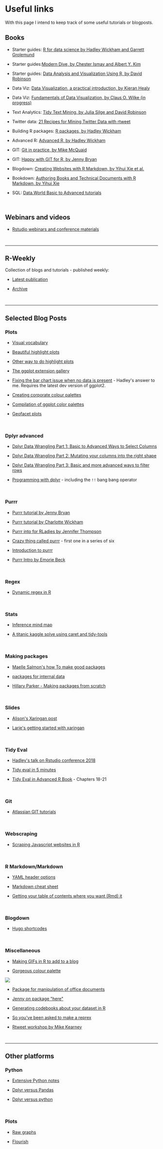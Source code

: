 # Useful links

With this page I intend to keep track of some useful tutorials or blogposts.

## Books

+ Starter guides: [R for data science by Hadley Wickham and Garrett Grolemund](http://r4ds.had.co.nz/)

+ Starter guides:[Modern Dive, by Chester Ismay and Albert Y. Kim](http://moderndive.com/)

+ Starter guides: [Data Analysis and Visualization Using R, by David Robinson](http://varianceexplained.org/RData/)

+ Data Viz: [Data Visualization, a practical introduction, by Kieran Healy](http://socviz.co/)

+ Data Viz: [Fundamentals of Data Visualization, by Claus O. Wilke (in progress)](http://serialmentor.com/dataviz/)

+ Text Analytics: [Tidy Text Mining, by Julia Silge and David Robinson](https://www.tidytextmining.com/)

+ Twitter data: [21 Recipes for Mining Twitter Data with rtweet](https://rud.is/books/21-recipes/)

+ Building R packages: [R packages, by Hadley Wickham](http://r-pkgs.had.co.nz/)

+ Advanced R: [Advanced R, by Hadley Wickham](http://adv-r.had.co.nz/)

+ GIT: [Git in practice, by Mike McQuaid](https://github.com/GitInPractice/GitInPractice#readme)

+ GIT: [Happy with GIT for R, by Jenny Bryan](http://happygitwithr.com/)

+ Blogdown: [Creating Websites with R Markdown, by Yihui Xie et al.](https://bookdown.org/yihui/blogdown/)

+ Bookdown: [Authoring Books and Technical Documents with R Markdown, by Yihui Xie](https://bookdown.org/yihui/bookdown/)

+ SQL: [Data.World Basic to Advanced tutorials](https://docs.data.world/documentation/sql/concepts/basic/intro.html)


<br>

## Webinars and videos

+ [Rstudio webinars and conference materials](https://www.rstudio.com/resources/webinars/)




<br><hr>

## R-Weekly
Collection of blogs and tutorials - published weekly:

+ [Latest publication](https://rweekly.org/)

+ [Archive](https://rweekly.org/archive)






<br><hr>

## Selected Blog Posts

### Plots

+ [Visual vocabulary](https://github.com/ft-interactive/chart-doctor/tree/master/visual-vocabulary)

+ [Beautiful highlight plots](https://yutani.rbind.io/post/2017-10-06-gghighlight/)

+ [Other way to do highlight plots](https://drsimonj.svbtle.com/plotting-background-data-for-groups-with-ggplot2)

+ [The ggplot extension gallery](http://www.ggplot2-exts.org/gallery/)

+ [Fixing the bar chart issue when no data is present](https://twitter.com/hadleywickham/status/954339479111786496) - Hadley's answer to me. Requires the latest dev version of ggplot2.

+ [Creating corporate colour palettes](https://drsimonj.svbtle.com/creating-corporate-colour-palettes-for-ggplot2)

+ [Compilation of ggplot color palettes](https://github.com/EmilHvitfeldt/r-color-palettes)

+ [Geofacet plots](http://ryanhafen.com/blog/geofacet)



<br>

### Dplyr advanced

+ [Dplyr Data Wrangling Part 1: Basic to Advanced Ways to Select Columns](https://suzan.rbind.io/2018/01/dplyr-tutorial-1/)

+ [Dplyr Data Wrangling Part 2: Mutating your columns into the right shape](https://suzan.rbind.io/2018/02/dplyr-tutorial-2/)

+ [Dplyr Data Wrangling Part 3: Basic and more advanced ways to filter rows](https://suzan.rbind.io/2018/02/dplyr-tutorial-3/)

+ [Programming with dplyr](http://dplyr.tidyverse.org/articles/programming.html) - including the `!!` bang bang operator




<br>

### Purrr

+ [Purrr tutorial by Jenny Bryan](https://jennybc.github.io/purrr-tutorial/)

+ [Purrr tutorial by Charlotte Wickham](https://github.com/cwickham/purrr-tutorial)

+ [Purrr into for RLadies by Jennifer Thompson](https://github.com/jenniferthompson/RLadiesIntroToPurrr)

+ [Crazy thing called purrr](http://colinfay.me/purrr-web-mining/) - first one in a series of six

+ [Introduction to purrr](https://emoriebeck.github.io/R-tutorials/purrr/)

+ [Purrr Intro by Emorie Beck](https://emoriebeck.github.io/R-tutorials/)



<br>

### Regex

+ [Dynamic regex in R](https://stackoverflow.com/questions/16221899/dynamic-regex-in-r)


<br>

### Stats

+ [Inference mind map](https://coggle.it/diagram/Vxlydu1akQFeqo6-/t/inference)

+ [A titanic kaggle solve using caret and tidy-tools](https://rsangole.netlify.com/project/yet-another-titanic-solve/)



<br>

### Making packages

+ [Maelle Salmon's how To make good packages](http://www.masalmon.eu/2017/12/11/goodrpackages/)

+ [packages for internal data](http://rmhogervorst.nl/cleancode/blog/2016/03/07/create-package-for-dataset.html)

+ [Hillary Parker - Making packages from scratch](https://hilaryparker.com/2014/04/29/writing-an-r-package-from-scratch/)



<br>

### Slides

+ [Alison's Xaringan post](https://alison.rbind.io/post/r-ladies-slides/)

+ [Larie's getting started with xaringan](https://aczane.netlify.com/2018/03/02/i-m-not-a-ninja-but-i-ve-got-some-slides/)


<br>


### Tidy Eval

+ [Hadley's talk on Rstudio conference 2018](https://www.rstudio.com/resources/videos/tidy-eval-programming-with-dplyr-tidyr-and-ggplot2/)

+ [Tidy eval in 5 minutes](https://www.youtube.com/watch?v=nERXS3ssntw)

+ [Tidy Eval in Advanced R Book](https://adv-r.hadley.nz/meta.html) - Chapters 18-21


<br>

### Git

+ [Atlassian GIT tutorials](https://www.atlassian.com/git/tutorials/git-stash)



<br>

### Webscraping

+ [Scraping Javascript websites in R](http://blog.brooke.science/posts/scraping-javascript-websites-in-r/)

<br>


### R Markdown/Markdown

+ [YAML header options](https://rmarkdown.rstudio.com/html_document_format.html)

+ [Markdown cheat sheet](https://github.com/adam-p/markdown-here/wiki/Markdown-Cheatsheet)

+ [Getting your table of contents where you want (Rmd) it](https://www.garrickadenbuie.com/blog/2018/02/28/add-a-generated-table-of-contents-anywhere-in-rmarkdown/)

<br>

### Blogdown
+ [Hugo shortcodes](https://github.com/rstudio/blogdown/issues/40)


<br>

### Miscellaneous

+ [Making GIFs in R to add to a blog](https://blogdown-demo.rbind.io/2018/01/31/gif-animations/)

+ [Gorgeous colour palette](https://github.com/jkaupp/nord)

![](https://github.com/jkaupp/nord/blob/master/man/figures/README-palettes-1.png?raw=true)

+ [Package for manipulation of office documents](https://davidgohel.github.io/officer/)

+ [Jenny on package "here"](https://github.com/jennybc/here_here)

+ [Generating codebooks about your dataset in R](http://sandsynligvis.dk/articles/18/codebook.html)

+ [So you've been asked to make a reprex](https://www.jessemaegan.com/post/so-you-ve-been-asked-to-make-a-reprex/)

+ [Rtweet workshop by Mike Kearney](https://mkearney.github.io/nicar_tworkshop/#39)



<br><hr>

## Other platforms

### Python

+ [Extensive Python notes](https://chrisalbon.com/)

+ [Dplyr versus Pandas](https://jarvmiller.github.io/2018/02/28/r-pandas/)

+ [Dplyr versus python](https://gist.github.com/conormm/fd8b1980c28dd21cfaf6975c86c74d07)


<br>

### Plots

+ [Raw graphs](https://www.littlemissdata.com/blog/data-science-graphs-no-code)

+ [Flourish](https://www.littlemissdata.com/blog/data-storytelling)
